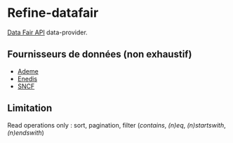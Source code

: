 # Refine-datafair

[Data Fair API](https://data-fair.github.io/3/en/user-guide-frontoffice/datasetpage/) data-provider.

## Fournisseurs de données (non exhaustif)

- [Ademe](https://data.ademe.fr/)
- [Enedis](https://data.enedis.fr/explore/)
- [SNCF](https://ressources.data.sncf.com/explore/)

## Limitation

Read operations only : sort, pagination, filter (_contains_, _(n)eq_, _(n)startswith_, _(n)endswith_)

